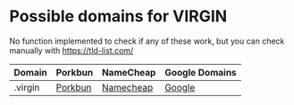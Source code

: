 # Possible domains for VIRGIN

No function implemented to check if any of these work, but you can check manually with https://tld-list.com/

| Domain | Porkbun | NameCheap | Google Domains |
|---|---|---|---|
| .virgin | [Porkbun](https://porkbun.com/checkout/search?prb=e814663da1&tlds=&idnLanguage=&search=search&q=.virgin) | [Namecheap](https://www.namecheap.com/domains/registration/results/?domain=.virgin) | [Google](https://domains.google.com/registrar/search?searchTerm=.virgin) |
